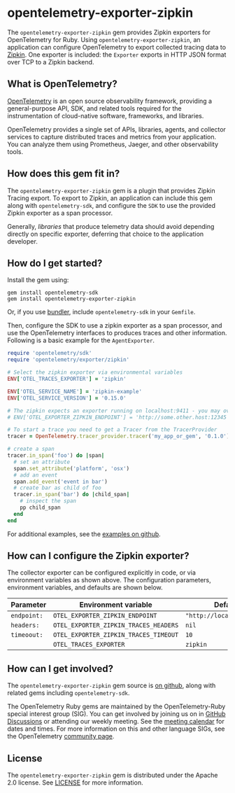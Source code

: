 # opentelemetry-exporter-zipkin

The `opentelemetry-exporter-zipkin` gem provides Zipkin exporters for OpenTelemetry for Ruby. Using `opentelemetry-exporter-zipkin`, an application can configure OpenTelemetry to export collected tracing data to [Zipkin][zipkin-home]. One exporter is included: the `Exporter` exports in HTTP JSON format over TCP to a Zipkin backend.

## What is OpenTelemetry?

[OpenTelemetry][opentelemetry-home] is an open source observability framework, providing a general-purpose API, SDK, and related tools required for the instrumentation of cloud-native software, frameworks, and libraries.

OpenTelemetry provides a single set of APIs, libraries, agents, and collector services to capture distributed traces and metrics from your application. You can analyze them using Prometheus, Jaeger, and other observability tools.

## How does this gem fit in?

The `opentelemetry-exporter-zipkin` gem is a plugin that provides Zipkin Tracing export. To export to Zipkin, an application can include this gem along with `opentelemetry-sdk`, and configure the `SDK` to use the provided Zipkin exporter as a span processor.

Generally, *libraries* that produce telemetry data should avoid depending directly on specific exporter, deferring that choice to the application developer.

## How do I get started?

Install the gem using:

```
gem install opentelemetry-sdk
gem install opentelemetry-exporter-zipkin
```

Or, if you use [bundler][bundler-home], include `opentelemetry-sdk` in your `Gemfile`.

Then, configure the SDK to use a zipkin exporter as a span processor, and use the OpenTelemetry interfaces to produces traces and other information. Following is a basic example for the `AgentExporter`.

```ruby
require 'opentelemetry/sdk'
require 'opentelemetry/exporter/zipkin'

# Select the zipkin exporter via environmental variables
ENV['OTEL_TRACES_EXPORTER'] = 'zipkin'

ENV['OTEL_SERVICE_NAME'] = 'zipkin-example'
ENV['OTEL_SERVICE_VERSION'] = '0.15.0'

# The zipkin expects an exporter running on localhost:9411 - you may override this if needed:
# ENV['OTEL_EXPORTER_ZIPKIN_ENDPOINT'] = 'http://some.other.host:12345'

# To start a trace you need to get a Tracer from the TracerProvider
tracer = OpenTelemetry.tracer_provider.tracer('my_app_or_gem', '0.1.0')

# create a span
tracer.in_span('foo') do |span|
  # set an attribute
  span.set_attribute('platform', 'osx')
  # add an event
  span.add_event('event in bar')
  # create bar as child of foo
  tracer.in_span('bar') do |child_span|
    # inspect the span
    pp child_span
  end
end
```

For additional examples, see the [examples on github][examples-github].

## How can I configure the Zipkin exporter?

The collector exporter can be configured explicitly in code, or via environment variables as shown above. The configuration parameters, environment variables, and defaults are shown below.

| Parameter   | Environment variable                  | Default                    |
| ----------- | --------------------------------------| -------------------------- |
| `endpoint:` | `OTEL_EXPORTER_ZIPKIN_ENDPOINT`       | `"http://localhost:9411"`  |
| `headers:`  | `OTEL_EXPORTER_ZIPKIN_TRACES_HEADERS` | `nil`                      |
| `timeoout:` | `OTEL_EXPORTER_ZIPKIN_TRACES_TIMEOUT` | `10`                       |
|             | `OTEL_TRACES_EXPORTER`                | `zipkin`                   |

## How can I get involved?

The `opentelemetry-exporter-zipkin` gem source is [on github][repo-github], along with related gems including `opentelemetry-sdk`.

The OpenTelemetry Ruby gems are maintained by the OpenTelemetry-Ruby special interest group (SIG). You can get involved by joining us on  in [GitHub Discussions][discussions-url]  or attending our weekly meeting. See the [meeting calendar][community-meetings] for dates and times. For more information on this and other language SIGs, see the OpenTelemetry [community page][ruby-sig].

## License

The `opentelemetry-exporter-zipkin` gem is distributed under the Apache 2.0 license. See [LICENSE][license-github] for more information.


[zipkin-home]: https://zipkin.io/
[opentelemetry-home]: https://opentelemetry.io
[bundler-home]: https://bundler.io
[repo-github]: https://github.com/open-telemetry/opentelemetry-ruby
[license-github]: https://github.com/open-telemetry/opentelemetry-ruby/blob/main/LICENSE
[examples-github]: https://github.com/open-telemetry/opentelemetry-ruby/tree/main/examples
[ruby-sig]: https://github.com/open-telemetry/community#ruby-sig
[community-meetings]: https://github.com/open-telemetry/community#community-meetings
[discussions-url]: https://github.com/open-telemetry/opentelemetry-ruby/discussions

